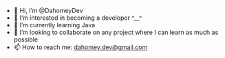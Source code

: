 - 👋 Hi, I’m @DahomeyDev
- 👀 I’m interested in becoming a developer ^__^
- 🌱 I’m currently learning Java
- 💞️ I’m looking to collaborate on any project where I can learn as much as possible
- 📫 How to reach me: dahomey.dev@gmail.com

<!---
DahomeyDev/DahomeyDev is a ✨ special ✨ repository because its `README.md` (this file) appears on your GitHub profile.
You can click the Preview link to take a look at your changes.
--->
